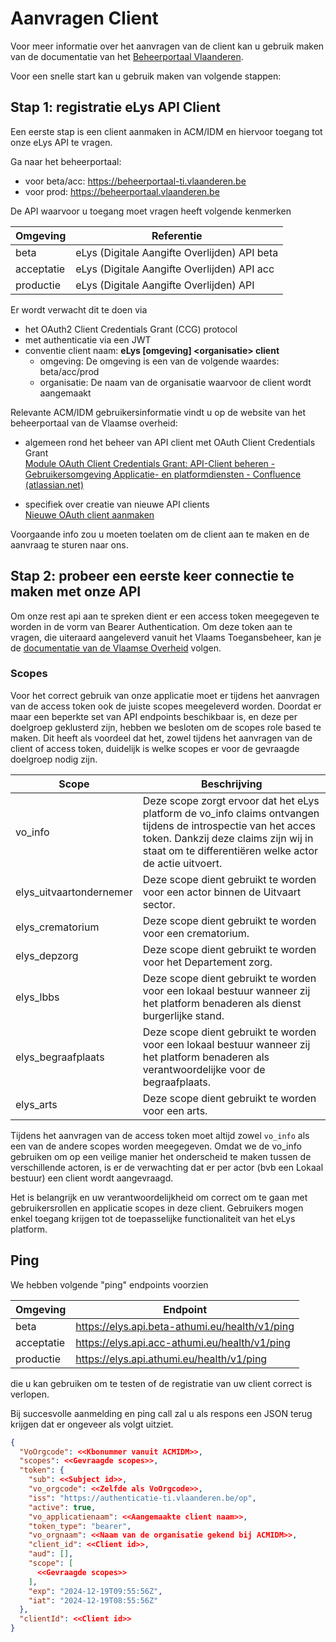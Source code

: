 # Aanvragen Client

Voor meer informatie over het aanvragen van de client kan u gebruik maken van de documentatie van het [Beheerportaal Vlaanderen](https://vlaamseoverheid.atlassian.net/wiki/spaces/IKPubliek/pages/6282739963/Uw+OAuth-client+beheren+via+het+ACM-Beheerportaal).

Voor een snelle start kan u gebruik maken van volgende stappen:

## Stap 1: registratie eLys API Client

Een eerste stap is een client aanmaken in ACM/IDM en hiervoor toegang tot onze eLys API te vragen.

Ga naar het beheerportaal: 
* voor beta/acc: https://beheerportaal-ti.vlaanderen.be
* voor prod: https://beheerportaal.vlaanderen.be

De API waarvoor u toegang moet vragen heeft volgende kenmerken

| Omgeving   | Referentie                                 |
|------------|--------------------------------------------|
| beta       | eLys (Digitale Aangifte Overlijden) API beta|
| acceptatie | eLys (Digitale Aangifte Overlijden) API acc |
| productie  | eLys (Digitale Aangifte Overlijden) API     |

Er wordt verwacht dit te doen via
* het  OAuth2 Client Credentials Grant (CCG) protocol
* met authenticatie via een JWT
* conventie client naam: **eLys [omgeving] \<organisatie> client**
    * omgeving: De omgeving is een van de volgende waardes: beta/acc/prod
    * organisatie: De naam van de organisatie waarvoor de client wordt aangemaakt

Relevante ACM/IDM gebruikersinformatie vindt u op de website van het beheerportaal van de Vlaamse overheid:
* algemeen rond het beheer van API client met OAuth Client Credentials Grant </br> 
[Module OAuth Client Credentials Grant: API-Client beheren - Gebruikersomgeving Applicatie- en platformdiensten - Confluence (atlassian.net)](https://vlaamseoverheid.atlassian.net/wiki/spaces/GAEP/pages/6377410189/Module+OAuth+Client+Credentials+Grant+API-Client+beheren)

* specifiek over creatie van nieuwe API clients </br>
[Nieuwe OAuth client aanmaken](https://vlaamseoverheid.atlassian.net/wiki/x/RY4ffAE)

Voorgaande info zou u moeten toelaten om de client aan te maken en de aanvraag te sturen naar ons.


## Stap 2: probeer een eerste keer connectie te maken met onze API
Om onze rest api aan te spreken dient er een access token meegegeven te worden in de vorm van Bearer Authentication.
Om deze token aan te vragen, die uiteraard aangeleverd vanuit het Vlaams Toegansbeheer, kan je de [documentatie van de Vlaamse Overheid](https://authenticatie.vlaanderen.be/docs/beveiligen-van-api/oauth-rest/) volgen.

### Scopes
Voor het correct gebruik van onze applicatie moet er tijdens het aanvragen van de access token ook de juiste scopes meegeleverd worden.
Doordat er maar een beperkte set van API endpoints beschikbaar is, en deze per doelgroep geklusterd zijn, hebben we besloten om de scopes role based te maken.
Dit heeft als voordeel dat het, zowel tijdens het aanvragen van de client of access token, duidelijk is welke scopes er voor de gevraagde doelgroep nodig zijn.  

| Scope                  | Beschrijving                                                                                                                                                                                                   |
|------------------------|----------------------------------------------------------------------------------------------------------------------------------------------------------------------------------------------------------------| 
| vo_info                | Deze scope zorgt ervoor dat het eLys platform de vo_info claims ontvangen tijdens de introspectie van het acces token. Dankzij deze claims zijn wij in staat om te differentiëren welke actor de actie uitvoert. |
| elys_uitvaartondernemer | Deze scope dient gebruikt te worden voor een actor binnen de Uitvaart sector.                                                                                                                                  |
| elys_crematorium        | Deze scope dient gebruikt te worden voor een crematorium.                                                                                                                                                      |
| elys_depzorg            | Deze scope dient gebruikt te worden voor het Departement zorg.                                                                                                                                                 |
| elys_lbbs               | Deze scope dient gebruikt te worden voor een lokaal bestuur wanneer zij het platform benaderen als dienst burgerlijke stand.                                                                                   |
| elys_begraafplaats      | Deze scope dient gebruikt te worden voor een lokaal bestuur wanneer zij het platform benaderen als verantwoordelijke voor de begraafplaats.                                                                    |
| elys_arts               | Deze scope dient gebruikt te worden voor een arts.                                                                                                                                                             |

Tijdens het aanvragen van de access token moet altijd zowel `vo_info` als een van de andere scopes worden meegegeven. 
Omdat we de vo_info gebruiken om op een veilige manier het onderscheid te maken tussen de verschillende actoren, is er de verwachting dat er per actor (bvb een Lokaal bestuur) een client wordt aangevraagd.

Het is belangrijk en uw verantwoordelijkheid om correct om te gaan met gebruikersrollen en applicatie scopes in deze client. Gebruikers mogen enkel toegang krijgen tot de toepasselijke functionaliteit van het eLys platform.

## Ping

We hebben volgende "ping" endpoints voorzien

| Omgeving   | Endpoint                                 |
|------------|--------------------------------------------|
| beta       | https://elys.api.beta-athumi.eu/health/v1/ping |
| acceptatie | https://elys.api.acc-athumi.eu/health/v1/ping |
| productie  | https://elys.api.athumi.eu/health/v1/ping     |

die u kan gebruiken om te testen of de registratie van uw client correct is verlopen.

Bij succesvolle aanmelding en ping call zal u als respons een JSON terug krijgen dat er ongeveer als volgt uitziet.

```json
{
  "VoOrgcode": <<Kbonummer vanuit ACMIDM>>,
  "scopes": <<Gevraagde scopes>>,
  "token": {
    "sub": <<Subject id>>,
    "vo_orgcode": <<Zelfde als VoOrgcode>>,
    "iss": "https://authenticatie-ti.vlaanderen.be/op",
    "active": true,
    "vo_applicatienaam": <<Aangemaakte client naam>>,
    "token_type": "bearer",
    "vo_orgnaam": <<Naam van de organisatie gekend bij ACMIDM>>,
    "client_id": <<Client id>>,
    "aud": [],
    "scope": [
      <<Gevraagde scopes>>
    ],
    "exp": "2024-12-19T09:55:56Z",
    "iat": "2024-12-19T08:55:56Z"
  },
  "clientId": <<Client id>>
}
```
